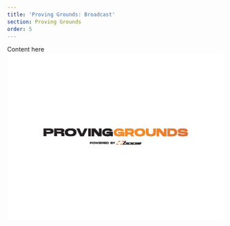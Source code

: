 ```yaml
---
title: 'Proving Grounds: Broadcast'
section: Proving Grounds
order: 5
---
```


Content here
<img src="/src/assets/img/PG2025/Logo horizontal black.png"  alt="">
